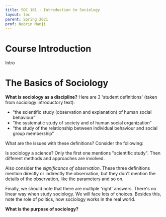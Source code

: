 ```yaml
---
title: SOC 101 - Introduction to Sociology
layout: toc
parent: Spring 2021
prof: Noorin Manji
---
```


# Course Introduction
Intro
# The Basics of Sociology
**What is sociology as a discipline?** Here are 3 'student definitions' (taken from sociology introductory text):
- “the scientific study (observation and explanation) of human
social behaviour”
- “the systematic study of society and of human social
organization”
- “the study of the relationship between individual behaviour and
social group membership”

What are the issues with these definitions? Consider the following:

Is sociology a science? Only the first one mentions "scientific study".
Then different methods and approaches are involved.

Also consider the *significance of observation*. These three definitions mention directly or indirectly the observation, but they don't mention the details of the observation, like the parameters and so on.

Finally, we should note that there are multiple 'right' answers. There's no linear way when study sociology. We will face lots of choices. Besides this, note the role of politics, how sociology works in the real world.

**What is the purpose of sociology?**
